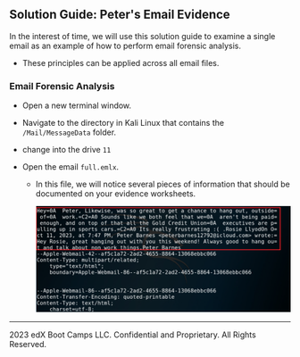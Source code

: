 ## Solution Guide: Peter's Email Evidence
 
In the interest of time, we will use this solution guide to examine a single email as an example of how to perform email forensic analysis.
 
 - These principles can be applied across all email files.
 
### Email Forensic Analysis
 
- Open a new terminal window.
 
- Navigate to the directory in Kali Linux that contains the `/Mail/MessageData` folder.

- change into the drive `11`
 
- Open the email `full.emlx`.
  
  - In this file, we will notice several pieces of information that should be documented on your evidence worksheets.

    ![An image showing the contents of the email with key areas highlighted.](Images/forensics_day3_9.png)
 


 
----

2023 edX Boot Camps LLC. Confidential and Proprietary.   All Rights Reserved.
 
